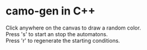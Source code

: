 camo-gen in C++
===============

Click anywhere on the canvas to draw a random color.  
Press 's' to start an stop the automatons.  
Press 'r' to regenerate the starting conditions.  